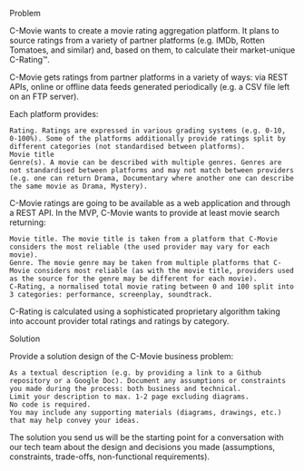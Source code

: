 Problem

C-Movie wants to create a movie rating aggregation platform. It plans to source ratings from a variety of partner platforms (e.g. IMDb, Rotten Tomatoes, and similar) and, based on them, to calculate their market-unique C-Rating™.


C-Movie gets ratings from partner platforms in a variety of ways: via REST APIs, online or offline data feeds generated periodically (e.g. a CSV file left on an FTP server).


Each platform provides:

    Rating. Ratings are expressed in various grading systems (e.g. 0-10, 0-100%). Some of the platforms additionally provide ratings split by different categories (not standardised between platforms). 
    Movie title
    Genre(s). A movie can be described with multiple genres. Genres are not standardised between platforms and may not match between providers (e.g. one can return Drama, Documentary where another one can describe the same movie as Drama, Mystery).


C-Movie ratings are going to be available as a web application and through a REST API. In the MVP, C-Movie wants to provide at least movie search returning:

    Movie title. The movie title is taken from a platform that C-Movie considers the most reliable (the used provider may vary for each movie).
    Genre. The movie genre may be taken from multiple platforms that C-Movie considers most reliable (as with the movie title, providers used as the source for the genre may be different for each movie).
    C-Rating, a normalised total movie rating between 0 and 100 split into 3 categories: performance, screenplay, soundtrack.


C-Rating is calculated using a sophisticated proprietary algorithm taking into account provider total ratings and ratings by category.


Solution

Provide a solution design of the C-Movie business problem: 

    As a textual description (e.g. by providing a link to a Github repository or a Google Doc). Document any assumptions or constraints you made during the process: both business and technical. 
    Limit your description to max. 1-2 page excluding diagrams. 
    ﻿No code is required.
    You may include any supporting materials (diagrams, drawings, etc.) that may help convey your ideas.


﻿The solution you send us will be the starting point for a conversation with our tech team about the design and decisions you made (assumptions, constraints, trade-offs, non-functional requirements).